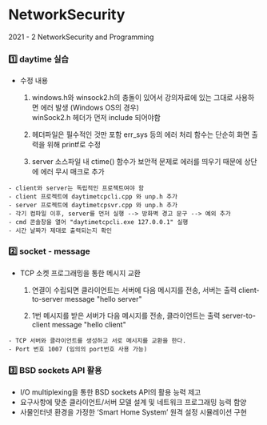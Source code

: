 # NetworkSecurity
2021 - 2 NetworkSecurity and Programming


### 1️⃣ daytime 실습
* 수정 내용
  1. windows.h와 winsock2.h의 충돌이 있어서 강의자료에 있는 그대로 사용하면 에러 발생 (Windows OS의 경우) <br>
    winSock2.h 헤더가 먼저 include 되어야함

  2. 헤더파일은 필수적인 것만 포함
    err_sys 등의 에러 처리 함수는 단순히 화면 출력을 위해 printf로 수정

  3. server 소스파일 내 ctime() 함수가 보안적 문제로 에러를 띄우기 때문에 상단에 에러 무시 매크로 추가

```
- client와 server는 독립적인 프로젝트여야 함
- client 프로젝트에 daytimetcpcli.cpp 와 unp.h 추가
- server 프로젝트에 daytimetcpsvr.cpp 와 unp.h 추가
- 각기 컴파일 이후, server를 먼저 실행 --> 방화벽 경고 문구 --> 예외 추가
- cmd 콘솔창을 열어 "daytimetcpcli.exe 127.0.0.1" 실행
- 시간 날짜가 제대로 출력되는지 확인
```

### 2️⃣ socket - message
* TCP 소켓 프로그래밍을 통한 메시지 교환
  1. 연결이 수립되면 클라이언트는 서버에 다음 메시지를 전송, 서버는 출력
    client-to-server message "hello server"
    
  2. 1번 메시지를 받은 서버가 다음 메시지를 전송, 클라이언트는 출력
    server-to-client message "hello client"

```
- TCP 서버와 클라이언트를 생성하고 서로 메시지를 교환을 한다.
- Port 번호 1007 (임의의 port번호 사용 가능)
```

### 3️⃣ BSD sockets API 활용
* I/O multiplexing을 통한 BSD sockets API의 활용 능력 제고
* 요구사항에 맞춘 클라이언트/서버 모델 설계 및 네트워크 프로그래밍 능력 함양
* 사물인터넷 환경을 가정한 ‘Smart Home System’ 원격 설정 시뮬레이션 구현
